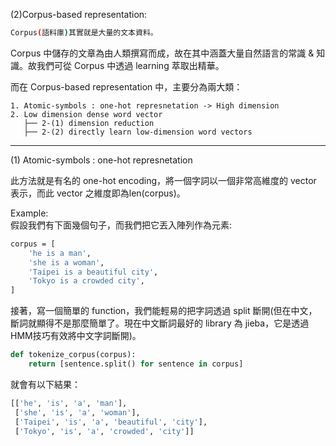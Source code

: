 (2)Corpus-based representation:
```bash
Corpus(語料庫)其實就是大量的文本資料。
```
Corpus 中儲存的文章為由人類撰寫而成，故在其中涵蓋大量自然語言的常識 & 知識。故我們可從 Corpus 中透過 learning 萃取出精華。

而在 Corpus-based representation 中，主要分為兩大類：
```
1. Atomic-symbols : one-hot represnetation -> High dimension
2. Low dimension dense word vector
   ├── 2-(1) dimension reduction
   ├── 2-(2) directly learn low-dimension word vectors
```
------------------------------------------------------------------------------
(1) Atomic-symbols : one-hot represnetation

此方法就是有名的 one-hot encoding，將一個字詞以一個非常高維度的 vector 表示，而此 vector 之維度即為len(corpus)。

Example:
<br>假設我們有下面幾個句子，而我們把它丟入陣列作為元素:
```bash
corpus = [
    'he is a man',
    'she is a woman',
    'Taipei is a beautiful city',
    'Tokyo is a crowded city',
]
```
接著，寫一個簡單的 function，我們能輕易的把字詞透過 split 斷開(但在中文，斷詞就顯得不是那麼簡單了。現在中文斷詞最好的 library 為 jieba，它是透過HMM技巧有效將中文字詞斷開)。

```python
def tokenize_corpus(corpus):
    return [sentence.split() for sentence in corpus]
```
就會有以下結果：
```bash
[['he', 'is', 'a', 'man'],
 ['she', 'is', 'a', 'woman'],
 ['Taipei', 'is', 'a', 'beautiful', 'city'],
 ['Tokyo', 'is', 'a', 'crowded', 'city']]
```
